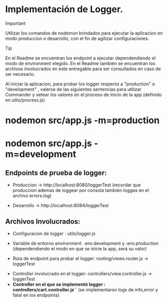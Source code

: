 # **Implementación de Logger**.
> [!IMPORTANT]
> Utilizar los comandos de nodemon brindados para ejecutar la aplicacion en modo produccion o desarrollo, con el fin de agilizar configuraciones.

>[!TIP]
>En el Readme se encuentran los endpoint a ejecutar dependendiendo el modo de environment elegido.
>En el Readme también se encuentran los archivos involucrados en este entregable para ser consultados en caso de ser necesario.

Al iniciar la aplicacion, para probar los logger respecto a "production" o "development" , valerse de las siguientes sentencias para utilizar Commander y 
setear los valores en el proceso de inicio de la app.(definido en utils/process.js)

# nodemon src/app.js -m=production 
# nodemon src/app.js -m=development 


## Endpoints de prueba de logger:

- Produccion -> http://localhost:8080/loggerTest
(recordar que produccion ademas de loggear por consola también loggea en el archivo errors.log)

- Desarrollo -> http://localhost:8084/loggerTest

## Archivos Involucrados:

- Configuracion de logger : utils/logger.js
* Variable de entorno environment: .env.development y .env.production (dependendiendo el modo en que se inicie la app, será su valor)
+ Ruta de endpoint para probar el logger: routing/views.router.js  -> loggerTest
- Controller involucrado en el logger: controllers/view.controller.js -> loggerTest
- **Controller en el que se implementó logger : controllers/cart.controller.js¨** (se implementaron logs de info,error y fatal en los endpoints)

